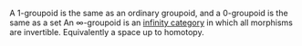  A 1-groupoid is the same as an ordinary groupoid, and a 0-groupoid is the same as a set
 An ∞-groupoid is an [infinity category](infinity%20categories.md) in which all morphisms are invertible. Equivalently a space up to homotopy. 